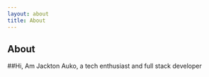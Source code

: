 ```yaml
---
layout: about
title: About
---
```


## About

##Hi, Am Jackton Auko, a tech enthusiast and full stack developer
